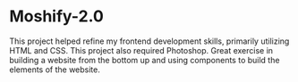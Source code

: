 # Moshify-2.0
This project helped refine my frontend development skills, primarily utilizing HTML and CSS. This project also required Photoshop. Great exercise in building a website from the bottom up and using components to build the elements of the website.
